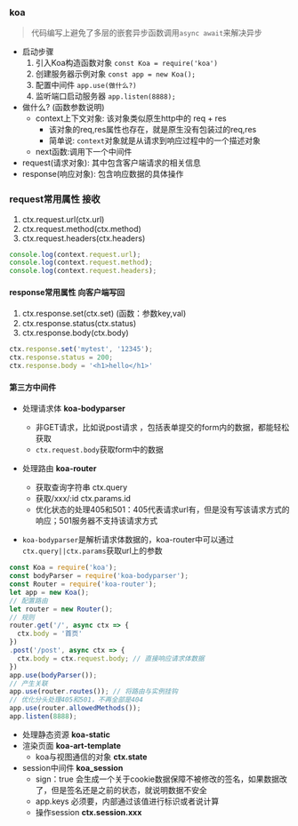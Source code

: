 ### koa

> 代码编写上避免了多层的嵌套异步函数调用`async await`来解决异步

- 启动步骤
  1. 引入Koa构造函数对象 `const Koa = require('koa')`
  2. 创建服务器示例对象 `const app = new Koa();`
  3. 配置中间件 `app.use(做什么?)`
  4. 监听端口启动服务器 `app.listen(8888);`
- 做什么? (函数参数说明)
  - context上下文对象: 该对象类似原生http中的 req + res
    - 该对象的req,res属性也存在，就是原生没有包装过的req,res
    - 简单说:  `context`对象就是从请求到响应过程中的一个描述对象
  - next函数:调用下一个中间件
- request(请求对象):  其中包含客户端请求的相关信息
- response(响应对象): 包含响应数据的具体操作

### request常用属性  接收

1. ctx.request.url(ctx.url)
2. ctx.request.method(ctx.method)
3. ctx.request.headers(ctx.headers)

```js
console.log(context.request.url);
console.log(context.request.method);
console.log(context.request.headers);
```

#### response常用属性  向客户端写回

1. ctx.response.set(ctx.set) (函数：参数key,val)
2. ctx.response.status(ctx.status)
3. ctx.response.body(ctx.body)

```js
ctx.response.set('mytest', '12345');
ctx.response.status = 200;
ctx.response.body = '<h1>hello</h1>'
```

#### 第三方中间件

- 处理请求体 __koa-bodyparser__
  - 非GET请求，比如说post请求 ，包括表单提交的form内的数据，都能轻松获取
  - `ctx.request.body`获取form中的数据

- 处理路由 __koa-router__
  - 获取查询字符串 ctx.query
  - 获取/xxx/:id      ctx.params.id
  - 优化状态的处理405和501：405代表请求url有，但是没有写该请求方式的响应；501服务器不支持该请求方式
- `koa-bodyparser`是解析请求体数据的，koa-router中可以通过`ctx.query||ctx.params`获取url上的参数

```js
const Koa = require('koa');
const bodyParser = require('koa-bodyparser');
const Router = require('koa-router');
let app = new Koa();
// 配置路由
let router = new Router();
// 规则
router.get('/', async ctx => {
  ctx.body = '首页'
})
.post('/post', async ctx => {
  ctx.body = ctx.request.body; // 直接响应请求体数据
})
app.use(bodyParser());
// 产生关联
app.use(router.routes()); // 将路由与实例挂钩
// 优化分头处理405和501，不再全部是404
app.use(router.allowedMethods());
app.listen(8888);
```

- 处理静态资源 __koa-static__
- 渲染页面 __koa-art-template__
  - koa与视图通信的对象 __ctx.state__
- session中间件 __koa_session__
  - sign：true   会生成一个关于cookie数据保障不被修改的签名，如果数据改了，但是签名还是之前的状态，就说明数据不安全
  - app.keys 必须要，内部通过该值进行标识或者说计算
  - 操作session   __ctx.session.xxx__
